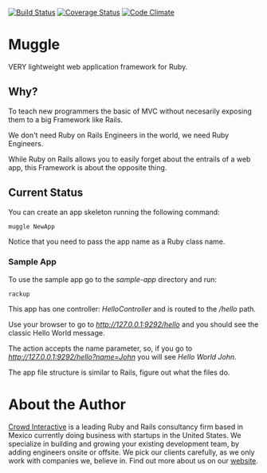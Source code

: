 [![Build Status](https://travis-ci.org/crowdint/muggle.png?branch=master)](https://travis-ci.org/crowdint/muggle)
[![Coverage Status](https://coveralls.io/repos/crowdint/muggle/badge.png?branch=master)](https://coveralls.io/r/crowdint/muggle)
[![Code Climate](https://codeclimate.com/github/crowdint/muggle.png)](https://codeclimate.com/github/crowdint/muggle)

# Muggle

VERY lightweight web application framework for Ruby.

## Why?

To teach new programmers the basic of MVC without necesarily exposing them to a
big Framework like Rails.

We don't need Ruby on Rails Engineers in the world, we need Ruby Engineers.

While Ruby on Rails allows you to easily forget about the entrails of a web app,
this Framework is about the opposite thing.

## Current Status

You can create an app skeleton running the following command:

    muggle NewApp

Notice that you need to pass the app name as a Ruby class name.

### Sample App

To use the sample app go to the *sample-app* directory and run:

    rackup

This app has one controller: *HelloController* and is routed to the */hello* path.

Use your browser to go to *http://127.0.0.1:9292/hello* and you should see the classic
Hello World message.

The action accepts the name parameter, so, if you go to *http://127.0.0.1:9292/hello?name=John*
you will see *Hello World John*.

The app file structure is similar to Rails, figure out what the files do.

# About the Author

[Crowd Interactive](http://www.crowdint.com) is a leading Ruby and Rails
consultancy firm based in Mexico currently doing business with startups in
the United States. We specialize in building and growing your existing
development team, by adding engineers onsite or offsite. We pick our clients
carefully, as we only work with companies we, believe in. Find out more about
us on our [website](http://www.crowdint.com).

